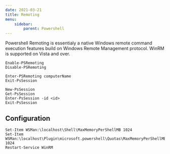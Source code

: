 ```yaml
---
date: 2021-03-21
title: Remoting
menu:
    sidebar:
        parent: Powershell
---
```


Powershell Remoting is essentialy a native Windows remote command
execution features build on Windows Remote Management protocol.
WinRM is supported on Vista and over.

```Server
Enable-PSRemoting
Disable-PSRemoting
```

```Client
Enter-PSRemoting computerName
Exit-PsSession

New-PsSession
Get-PsSession
Enter-PsSession -id <id>
Exit-PsSession
```

## Configuration
```
Set-Item WSMan:\localhost\Shell\MaxMemoryPerShellMB 1024
Set-Item WSMan:\localhost\Plugin\microsoft.powershell\Quotas\MaxMemoryPerShellMB 1024
Restart-Service WinRM
```

